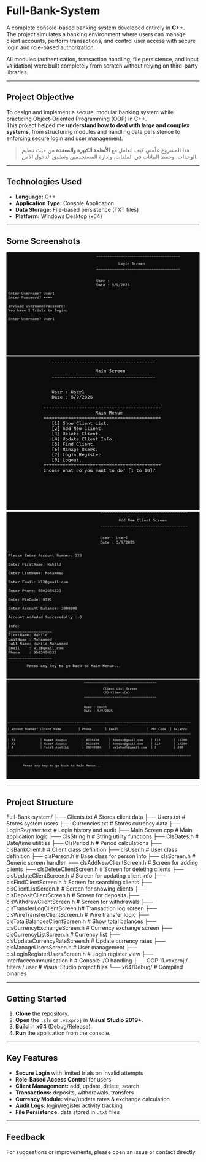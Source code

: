 # Full-Bank-System

A complete console-based banking system developed entirely in **C++**.  
The project simulates a banking environment where users can manage client accounts, perform transactions, and control user access with secure login and role-based authorization.

All modules (authentication, transaction handling, file persistence, and input validation) were built completely from scratch without relying on third-party libraries.

---

## Project Objective
To design and implement a secure, modular banking system while practicing Object-Oriented Programming (OOP) in C++.  
This project helped me **understand how to deal with large and complex systems**, from structuring modules and handling data persistence to enforcing secure login and user management.

>هذا المشروع علّمني كيف أتعامل مع **الأنظمة الكبيرة والمعقدة** من حيث تنظيم الوحدات، وحفظ البيانات في الملفات، وإدارة المستخدمين وتطبيق الدخول الآمن.

---

## Technologies Used
- **Language:** C++  
- **Application Type:** Console Application  
- **Data Storage:** File-based persistence (TXT files)  
- **Platform:** Windows Desktop (x64)

---
## Some Screenshots

![Login Screen](Screenshot_Login.jpg)  
![Main Menu](ScreenShor_MainScreen.jpg)  
![Add New Client](ScreenShot_AddNewClient.jpg)  
![Client List](ScreenShot_ClientList.jpg)  


---
## Project Structure
Full-Bank-system/
├── Clients.txt                 # Stores client data
├── Users.txt                   # Stores system users
├── Currencies.txt              # Stores currency data
├── LoginRegister.text          # Login history and audit
├── Main Screen.cpp             # Main application logic
├── ClsString.h                 # String utility functions
├── ClsDates.h                  # Date/time utilities
├── ClsPeriod.h                 # Period calculations
├── clsBankClient.h             # Client class definition
├── clsUser.h                   # User class definition
├── clsPerson.h                 # Base class for person info
├── clsScreen.h                 # Generic screen handler
├── clsAddNewClientScreen.h     # Screen for adding clients
├── clsDeleteClientScreen.h     # Screen for deleting clients
├── clsUpdateClientScreen.h     # Screen for updating client info
├── clsFindClientScreen.h       # Screen for searching clients
├── clsClientListScreen.h       # Screen for showing clients
├── clsDepositClientScreen.h    # Screen for deposits
├── clsWithdrawClientScreen.h   # Screen for withdrawals
├── clsTransferLogClientScreen.h# Transaction log screen
├── clsWireTransferClientScreen.h # Wire transfer logic
├── clsTotalBalancesClientScreen.h # Show total balances
├── clsCurrencyExchangeScreen.h # Currency exchange screen
├── clsCurrencyListScreen.h     # Currency list
├── clsUpdateCurrencyRateScreen.h # Update currency rates
├── clsManageUsersScreen.h      # User management
├── clsLoginRegisterUsersScreen.h # Login register view
├── Interfacecommunication.h    # Console I/O handling
├── OOP 11.vcxproj / filters / user # Visual Studio project files
└── x64/Debug/                  # Compiled binaries

---

## Getting Started
1. **Clone** the repository.  
2. **Open** the `.sln` or `.vcxproj` in **Visual Studio 2019+**.  
3. **Build** in **x64** (Debug/Release).  
4. **Run** the application from the console.

---

## Key Features
- **Secure Login** with limited trials on invalid attempts  
- **Role-Based Access Control** for users  
- **Client Management:** add, update, delete, search  
- **Transactions:** deposits, withdrawals, transfers  
- **Currency Module:** view/update rates & exchange calculation  
- **Audit Logs:** login/register activity tracking  
- **File Persistence:** data stored in `.txt` files

---

## Feedback
For suggestions or improvements, please open an issue or contact directly.
